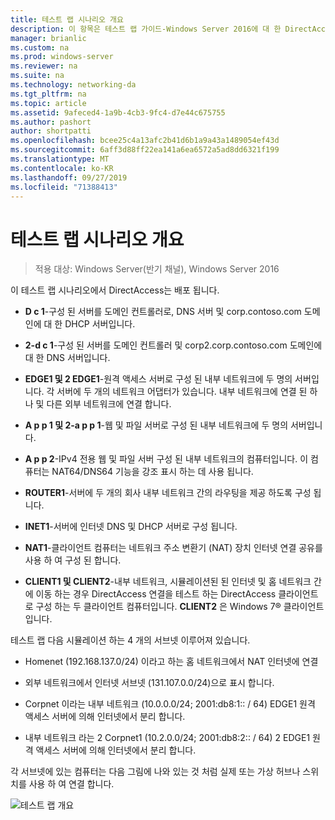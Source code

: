 ```yaml
---
title: 테스트 랩 시나리오 개요
description: 이 항목은 테스트 랩 가이드-Windows Server 2016에 대 한 DirectAccess 멀티 사이트 배포 시연의 일부입니다.
manager: brianlic
ms.custom: na
ms.prod: windows-server
ms.reviewer: na
ms.suite: na
ms.technology: networking-da
ms.tgt_pltfrm: na
ms.topic: article
ms.assetid: 9afeced4-1a9b-4cb3-9fc4-d7e44c675755
ms.author: pashort
author: shortpatti
ms.openlocfilehash: bcee25c4a13afc2b41d6b1a9a43a1489054ef43d
ms.sourcegitcommit: 6aff3d88ff22ea141a6ea6572a5ad8dd6321f199
ms.translationtype: MT
ms.contentlocale: ko-KR
ms.lasthandoff: 09/27/2019
ms.locfileid: "71388413"
---
```

# <a name="overview-of-the-test-lab-scenario"></a>테스트 랩 시나리오 개요

>적용 대상: Windows Server(반기 채널), Windows Server 2016

이 테스트 랩 시나리오에서 DirectAccess는 배포 됩니다.  
  
-   **D c 1**-구성 된 서버를 도메인 컨트롤러로, DNS 서버 및 corp.contoso.com 도메인에 대 한 DHCP 서버입니다.  
  
-   **2-d c 1**-구성 된 서버를 도메인 컨트롤러 및 corp2.corp.contoso.com 도메인에 대 한 DNS 서버입니다.  
  
-   **EDGE1 및 2 EDGE1**-원격 액세스 서버로 구성 된 내부 네트워크에 두 명의 서버입니다. 각 서버에 두 개의 네트워크 어댑터가 있습니다. 내부 네트워크에 연결 된 하나 및 다른 외부 네트워크에 연결 합니다.  
  
-   **A p p 1 및 2-a p p 1**-웹 및 파일 서버로 구성 된 내부 네트워크에 두 명의 서버입니다.  
  
-   **A p p 2**-IPv4 전용 웹 및 파일 서버 구성 된 내부 네트워크의 컴퓨터입니다. 이 컴퓨터는 NAT64/DNS64 기능을 강조 표시 하는 데 사용 됩니다.  
  
-   **ROUTER1**-서버에 두 개의 회사 내부 네트워크 간의 라우팅을 제공 하도록 구성 됩니다.  
  
-   **INET1**-서버에 인터넷 DNS 및 DHCP 서버로 구성 됩니다.  
  
-   **NAT1**-클라이언트 컴퓨터는 네트워크 주소 변환기 (NAT) 장치 인터넷 연결 공유를 사용 하 여 구성 된 합니다.  
  
-   **CLIENT1 및 CLIENT2**-내부 네트워크, 시뮬레이션된 된 인터넷 및 홈 네트워크 간에 이동 하는 경우 DirectAccess 연결을 테스트 하는 DirectAccess 클라이언트로 구성 하는 두 클라이언트 컴퓨터입니다. **CLIENT2** 은 Windows 7&reg;  클라이언트입니다.  
  
테스트 랩 다음 시뮬레이션 하는 4 개의 서브넷 이루어져 있습니다.  
  
-   Homenet (192.168.137.0/24) 이라고 하는 홈 네트워크에서 NAT 인터넷에 연결  
  
-   외부 네트워크에서 인터넷 서브넷 (131.107.0.0/24)으로 표시 합니다.  
  
-   Corpnet 이라는 내부 네트워크 (10.0.0.0/24; 2001:db8:1:: / 64) EDGE1 원격 액세스 서버에 의해 인터넷에서 분리 합니다.  
  
-   내부 네트워크 라는 2 Corpnet1 (10.2.0.0/24; 2001:db8:2:: / 64) 2 EDGE1 원격 액세스 서버에 의해 인터넷에서 분리 합니다.  
  
각 서브넷에 있는 컴퓨터는 다음 그림에 나와 있는 것 처럼 실제 또는 가상 허브나 스위치를 사용 하 여 연결 합니다.  
  
![테스트 랩 개요](../../../media/Overview-of-the-Test-Lab-Scenario_4/TLG_DA_Multisite.png)  
  


